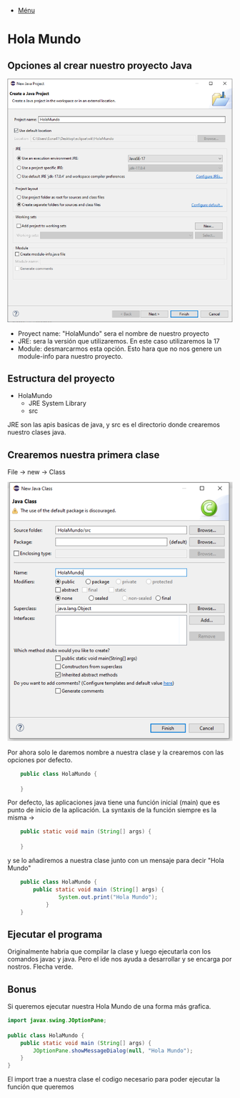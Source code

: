 - [Ménu](../README.md)

# Hola Mundo

## Opciones al crear nuestro proyecto Java

<img alt="PNG" src="../Imagenes/HolaMundo/Opciones.PNG" />

- Proyect name: "HolaMundo" sera el nombre de nuestro proyecto
- JRE: sera la versión que utilizaremos. En este caso utilizaremos la 17
- Module: desmarcarmos esta opción. Esto hara que no nos genere un module-info para nuestro proyecto.

## Estructura del proyecto

- HolaMundo
  - JRE System Library
  - src

JRE son las apis basicas de java, y src es el directorio donde crearemos nuestro clases java.

## Crearemos nuestra primera clase

File -> new -> Class

<img alt="PNG" src="../Imagenes/HolaMundo/NuevaClase.PNG" />

Por ahora solo le daremos nombre a nuestra clase y la crearemos con las opciones por defecto.

```java
    public class HolaMundo {

    }
````

Por defecto, las aplicaciones java tiene una función inicial (main) que es punto de inicio de la aplicación. La syntaxis de la función siempre es la misma ->

```java
    public static void main (String[] args) {

    }
````
y se lo añadiremos a nuestra clase junto con un mensaje para decir "Hola Mundo"

```java
    public class HolaMundo {
        public static void main (String[] args) {
    	        System.out.print("Hola Mundo");
            }
    }
````

## Ejecutar el programa

Originalmente habria que compilar la clase y luego ejecutarla con los comandos javac y java. Pero el ide nos ayuda a desarrollar y se encarga por nostros.
Flecha verde.

## Bonus

Si queremos ejecutar nuestra Hola Mundo de una forma más grafica.

```java
import javax.swing.JOptionPane;

public class HolaMundo {
    public static void main (String[] args) {
    	JOptionPane.showMessageDialog(null, "Hola Mundo");
    }
}
````

El import trae a nuestra clase el codigo necesario para poder ejecutar la función que queremos
